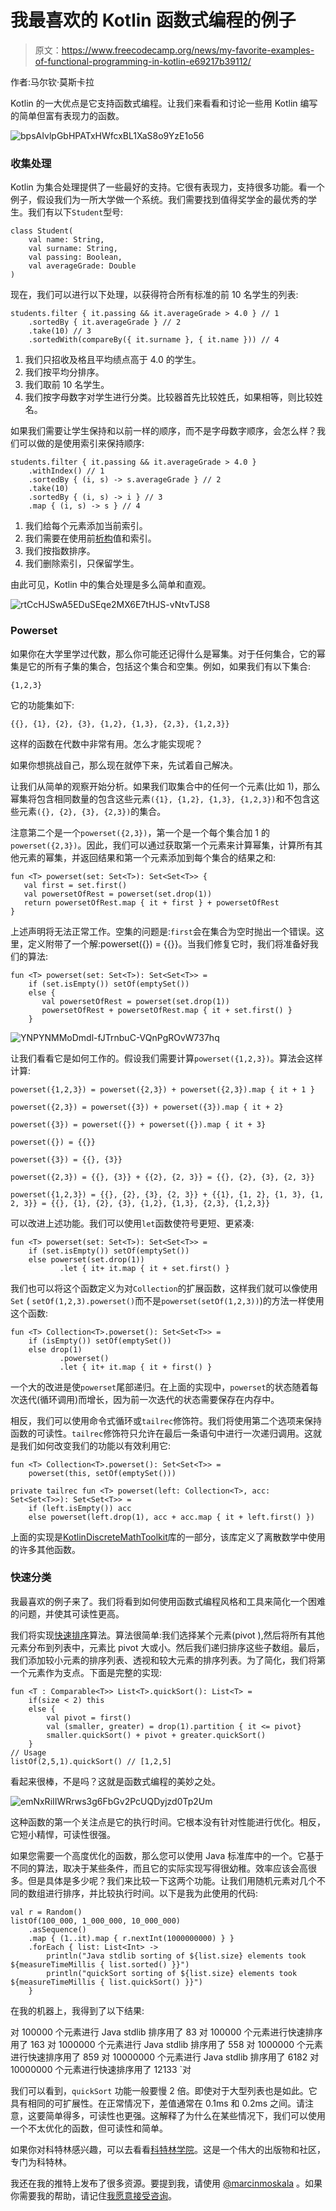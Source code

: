 # 我最喜欢的 Kotlin 函数式编程的例子

> 原文：<https://www.freecodecamp.org/news/my-favorite-examples-of-functional-programming-in-kotlin-e69217b39112/>

作者:马尔钦·莫斯卡拉

Kotlin 的一大优点是它支持函数式编程。让我们来看看和讨论一些用 Kotlin 编写的简单但富有表现力的函数。

![bpsAIvlpGbHPATxHWfcxBL1XaS8o9YzE1o56](img/4f012fd96dd39a46a0f8d36e238d3468.png)

### 收集处理

Kotlin 为集合处理提供了一些最好的支持。它很有表现力，支持很多功能。看一个例子，假设我们为一所大学做一个系统。我们需要找到值得奖学金的最优秀的学生。我们有以下`Student`型号:

```
class Student(
    val name: String,
    val surname: String,
    val passing: Boolean,
    val averageGrade: Double
)
```

现在，我们可以进行以下处理，以获得符合所有标准的前 10 名学生的列表:

```
students.filter { it.passing && it.averageGrade > 4.0 } // 1
    .sortedBy { it.averageGrade } // 2
    .take(10) // 3
    .sortedWith(compareBy({ it.surname }, { it.name })) // 4
```

1.  我们只招收及格且平均绩点高于 4.0 的学生。
2.  我们按平均分排序。
3.  我们取前 10 名学生。
4.  我们按字母数字对学生进行分类。比较器首先比较姓氏，如果相等，则比较姓名。

如果我们需要让学生保持和以前一样的顺序，而不是字母数字顺序，会怎么样？我们可以做的是使用索引来保持顺序:

```
students.filter { it.passing && it.averageGrade > 4.0 }
    .withIndex() // 1
    .sortedBy { (i, s) -> s.averageGrade } // 2
    .take(10)
    .sortedBy { (i, s) -> i } // 3
    .map { (i, s) -> s } // 4
```

1.  我们给每个元素添加当前索引。
2.  我们需要在使用前[析构](https://kotlinlang.org/docs/reference/multi-declarations.html)值和索引。
3.  我们按指数排序。
4.  我们删除索引，只保留学生。

由此可见，Kotlin 中的集合处理是多么简单和直观。

![rtCcHJSwA5EDuSEqe2MX6E7tHJS-vNtvTJS8](img/813cd3feb906be9fcadfb0cc58b873c2.png)

### Powerset

如果你在大学里学过代数，那么你可能还记得什么是幂集。对于任何集合，它的幂集是它的所有子集的集合，包括这个集合和空集。例如，如果我们有以下集合:

`{1,2,3}`

它的功能集如下:

`{{}, {1}, {2}, {3}, {1,2}, {1,3}, {2,3}, {1,2,3}}`

这样的函数在代数中非常有用。怎么才能实现呢？

如果你想挑战自己，那么现在就停下来，先试着自己解决。

让我们从简单的观察开始分析。如果我们取集合中的任何一个元素(比如 1)，那么幂集将包含相同数量的包含这些元素`({1}, {1,2}, {1,3}, {1,2,3})`和不包含这些元素`({}, {2}, {3}, {2,3})`的集合。

注意第二个是一个`powerset({2,3})`，第一个是一个每个集合加 1 的`powerset({2,3})`。因此，我们可以通过获取第一个元素来计算幂集，计算所有其他元素的幂集，并返回结果和第一个元素添加到每个集合的结果之和:

```
fun <T> powerset(set: Set<T>): Set<Set<T>> {
   val first = set.first()
   val powersetOfRest = powerset(set.drop(1))
   return powersetOfRest.map { it + first } + powersetOfRest
}
```

上述声明将无法正常工作。空集的问题是:`first`会在集合为空时抛出一个错误。这里，定义附带了一个解:powerset({}) = {{}}。当我们修复它时，我们将准备好我们的算法:

```
fun <T> powerset(set: Set<T>): Set<Set<T>> =
    if (set.isEmpty()) setOf(emptySet())
    else {
       val powersetOfRest = powerset(set.drop(1))
       powersetOfRest + powersetOfRest.map { it + set.first() }
    }
```

![YNPYNMMoDmdl-fJTrnbuC-VQnPgROvW737hq](img/15882a97d18dc21a78869375ee7aed0d.png)

让我们看看它是如何工作的。假设我们需要计算`powerset({1,2,3})`。算法会这样计算:

`powerset({1,2,3}) = powerset({2,3}) + powerset({2,3}).map { it + 1 }`

`powerset({2,3}) = powerset({3}) + powerset({3}).map { it + 2}`

`powerset({3}) = powerset({}) + powerset({}).map { it + 3}`

`powerset({}) = {{}}`

`powerset({3}) = {{}, {3}}`

`powerset({2,3}) = {{}, {3}} + {{2}, {2, 3}} = {{}, {2}, {3}, {2, 3}}`

`powerset({1,2,3}) = {{}, {2}, {3}, {2, 3}} + {{1}, {1, 2}, {1, 3}, {1, 2, 3}} = {{}, {1}, {2}, {3}, {1,2}, {1,3}, {2,3}, {1,2,3}}`

可以改进上述功能。我们可以使用`let`函数使符号更短、更紧凑:

```
fun <T> powerset(set: Set<T>): Set<Set<T>> =
    if (set.isEmpty()) setOf(emptySet())
    else powerset(set.drop(1))
           .let { it+ it.map { it + set.first() }
```

我们也可以将这个函数定义为对`Collection`的扩展函数，这样我们就可以像使用`Set` ( `setOf(1,2,3).powerset()`而不是`powerset(setOf(1,2,3))`)的方法一样使用这个函数:

```
fun <T> Collection<T>.powerset(): Set<Set<T>> =
    if (isEmpty()) setOf(emptySet())
    else drop(1)
           .powerset()
           .let { it+ it.map { it + first() }
```

一个大的改进是使`powerset`尾部递归。在上面的实现中，`powerset`的状态随着每次迭代(循环调用)而增长，因为前一次迭代的状态需要保存在内存中。

相反，我们可以使用命令式循环或`tailrec`修饰符。我们将使用第二个选项来保持函数的可读性。`tailrec`修饰符只允许在最后一条语句中进行一次递归调用。这就是我们如何改变我们的功能以有效利用它:

```
fun <T> Collection<T>.powerset(): Set<Set<T>> = 
    powerset(this, setOf(emptySet()))

private tailrec fun <T> powerset(left: Collection<T>, acc: Set<Set<T>>): Set<Set<T>> =
    if (left.isEmpty()) acc
    else powerset(left.drop(1), acc + acc.map { it + left.first() })
```

上面的实现是[KotlinDiscreteMathToolkit](https://github.com/MarcinMoskala/KotlinDiscreteMathToolkit)库的一部分，该库定义了离散数学中使用的许多其他函数。

### 快速分类

我最喜欢的例子来了。我们将看到如何使用函数式编程风格和工具来简化一个困难的问题，并使其可读性更高。

我们将实现[快速排序](https://en.wikipedia.org/wiki/Quicksort)算法。算法很简单:我们选择某个元素(pivot ),然后将所有其他元素分布到列表中，元素比 pivot 大或小。然后我们递归排序这些子数组。最后，我们添加较小元素的排序列表、透视和较大元素的排序列表。为了简化，我们将第一个元素作为支点。下面是完整的实现:

```
fun <T : Comparable<T>> List<T>.quickSort(): List<T> = 
    if(size < 2) this
    else {
        val pivot = first()
        val (smaller, greater) = drop(1).partition { it <= pivot}
        smaller.quickSort() + pivot + greater.quickSort()
    }
// Usage
listOf(2,5,1).quickSort() // [1,2,5]
```

看起来很棒，不是吗？这就是函数式编程的美妙之处。

![emNxRiIIWRrws3g6FbGv2PcUQDyjzd0Tp2Um](img/ef49e593e33c6231aea6f5302e1e7d34.png)

这种函数的第一个关注点是它的执行时间。它根本没有针对性能进行优化。相反，它短小精悍，可读性很强。

如果您需要一个高度优化的函数，那么您可以使用 Java 标准库中的一个。它基于不同的算法，取决于某些条件，而且它的实际实现写得很幼稚。效率应该会高很多。但是具体是多少呢？我们来比较一下这两个功能。让我们用随机元素对几个不同的数组进行排序，并比较执行时间。以下是我为此使用的代码:

```
val r = Random()
listOf(100_000, 1_000_000, 10_000_000)
    .asSequence()
    .map { (1..it).map { r.nextInt(1000000000) } }
    .forEach { list: List<Int> ->
        println("Java stdlib sorting of ${list.size} elements took ${measureTimeMillis { list.sorted() }}")
        println("quickSort sorting of ${list.size} elements took ${measureTimeMillis { list.quickSort() }}")
    }
```

在我的机器上，我得到了以下结果:

对 100000 个元素进行 Java stdlib 排序用了 83
对 100000 个元素进行快速排序用了 163
对 1000000 个元素进行 Java stdlib 排序用了 558
对 1000000 个元素进行快速排序用了 859
对 10000000 个元素进行 Java stdlib 排序用了 6182
对 10000000 个元素进行快速排序用了 12133 `对

我们可以看到，`quickSort` 功能一般要慢 2 倍。即使对于大型列表也是如此。它具有相同的可扩展性。在正常情况下，差值通常在 0.1ms 和 0.2ms 之间。请注意，这要简单得多，可读性也更强。这解释了为什么在某些情况下，我们可以使用一个不太优化的函数，但可读性和简单。

如果你对科特林感兴趣，可以去看看[科特林学院](https://blog.kotlin-academy.com/)。这是一个伟大的出版物和社区，专门为科特林。

我还在我的推特上发布了很多资源。要提到我，请使用 [@marcinmoskala](https://twitter.com/marcinmoskala) 。如果你需要我的帮助，请记住[我愿意接受咨询](https://medium.com/@marcinmoskala/ive-just-opened-up-for-online-consultations-640349aaba55)。